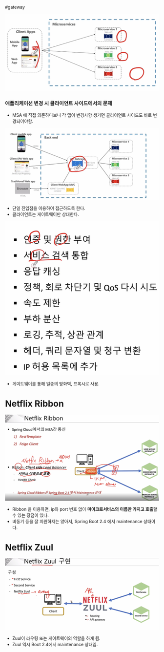 #gateway

![](attachments/Pasted%20image%2020240106184034.png)

### 애플리케이션 변경 시 클라이언트 사이드에서의 문제

- MSA 에 직접 의존하다보니 각 앱이 변경사항 생기면 클라이언트 사이드도 바로 변경되어야함. 


![](attachments/Pasted%20image%2020240106184227.png)
- 단일 진입점을 이용하여 접근하도록 한다.
- 클라이언트는 게이트웨이만 상대한다.

![300](attachments/Pasted%20image%2020240106184309.png)

- 게이트웨이를 통해 일종의 방화벽, 프록시로 사용.


# Netflix Ribbon

![](attachments/Pasted%20image%2020240106185138.png)

- Ribbon 을 이용하면, ip와 port 번호 없이 **마이크로서비스의 이름만 가지고 호출**할 수 있는 장점이 있다.
- 비동기 등을 잘 지원하지는 않아서, Spring Boot 2.4 에서 maintenance 상태이다.


# Netflix Zuul

![](attachments/Pasted%20image%2020240106185613.png)

- Zuul이 라우팅 또는 게이트웨이의 역할을 하게 됨.
- Zuul 역시 Boot 2.4에서 maintenance 상태임.